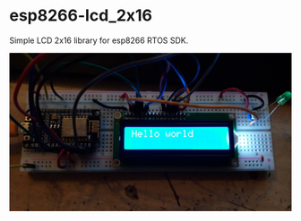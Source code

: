 # esp8266-lcd_2x16

Simple LCD 2x16 library for esp8266 RTOS SDK.

![lcd](https://raw.githubusercontent.com/mcinm/esp8266-lcd_2x16/main/lcd.jpg)
